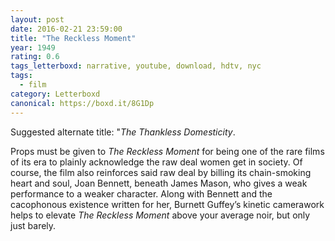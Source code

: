 ```yaml
---
layout: post 
date: 2016-02-21 23:59:00
title: "The Reckless Moment"
year: 1949
rating: 0.6
tags_letterboxd: narrative, youtube, download, hdtv, nyc
tags:
  - film
category: Letterboxd
canonical: https://boxd.it/8G1Dp
---
```


Suggested alternate title: "<cite>The Thankless Domesticity</cite>.

Props must be given to <cite>The Reckless Moment</cite> for being one of the rare films of its era to plainly acknowledge the raw deal women get in society. Of course, the film also reinforces said raw deal by billing its chain-smoking heart and soul, Joan Bennett, beneath James Mason, who gives a weak performance to a weaker character. Along with Bennett and the cacophonous existence written for her, Burnett Guffey’s kinetic camerawork helps to elevate <cite>The Reckless Moment</cite> above your average noir, but only just barely.